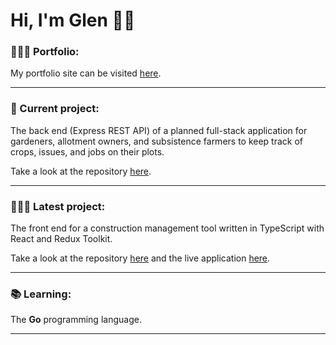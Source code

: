 # Hi, I'm Glen 👋🏼

### 🙎🏽‍♂️ Portfolio:

My portfolio site can be visited [here](https://glen-pearse.netlify.app/).

---

### 🌱 Current project:

The back end (Express REST API) of a planned full-stack application for gardeners, allotment owners, and subsistence farmers to keep track of crops, issues, and jobs on their plots.

Take a look at the repository [here](https://github.com/gcpearse/agriculture-back-end).

---

### 👨🏽‍💻 Latest project:

The front end for a construction management tool written in TypeScript with React and Redux Toolkit.

Take a look at the repository [here](https://github.com/gcpearse/Construction-FE) and the live application [here](http://4.234.160.181:9090/).

---

### 📚 Learning:

The **Go** programming language.

---

<!---
gcpearse/gcpearse is a ✨ special ✨ repository because its `README.md` (this file) appears on your GitHub profile.
You can click the Preview link to take a look at your changes.
--->
